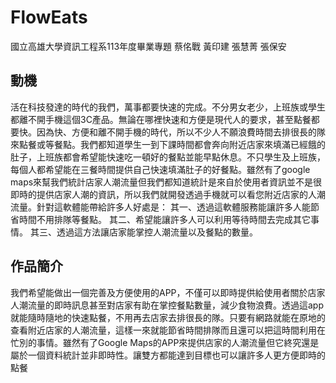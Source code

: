 # FlowEats
國立高雄大學資訊工程系113年度畢業專題
蔡佲戰 黃印建 張慧菁 張保安
## 動機
活在科技發達的時代的我們，萬事都要快速的完成。不分男女老少，上班族或學生都離不開手機這個3C產品。無論在哪裡快速和方便是現代人的要求，甚至點餐都要快。因為快、方便和離不開手機的時代，所以不少人不願浪費時間去排很長的隊來點餐或等餐點。我們都知道學生一到下課時間都會奔向附近店家來填滿已經餓的肚子，上班族都會希望能快速吃一頓好的餐點並能早點休息。不只學生及上班族，每個人都希望能在三餐時間提供自己快速填滿肚子的好餐點。雖然有了google maps來幫我們統計店家人潮流量但我們都知道統計是來自於使用者資訊並不是很即時的提供店家人潮的資訊，所以我們就開發透過手機就可以看您附近店家的人潮流量。針對這軟體能帶給許多人好處是：
其一、透過這軟體服務能讓許多人能節省時間不用排隊等餐點。
其二、希望能讓許多人可以利用等待時間去完成其它事情。
其三、透過這方法讓店家能掌控人潮流量以及餐點的數量。
## 作品簡介
我們希望能做出一個完善及方便使用的APP，不僅可以即時提供給使用者關於店家人潮流量的即時訊息甚至對店家有助在掌控餐點數量，減少食物浪費。透過這app就能隨時隨地的快速點餐，不用再去店家去排很長的隊。只要有網路就能在原地的查看附近店家的人潮流量，這樣一來就能節省時間排隊而且還可以把這時間利用在忙別的事情。雖然有了Google Maps的APP來提供店家的人潮流量但它終究還是屬於一個資料統計並非即時性。讓雙方都能達到目標也可以讓許多人更方便即時的點餐
